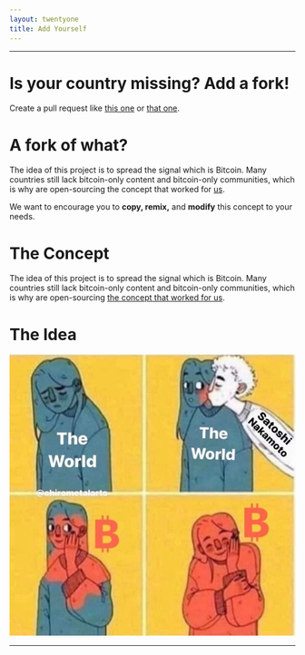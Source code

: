 ```yaml
---
layout: twentyone
title: Add Yourself
---
```


---

# Is your country missing? Add a fork!

Create a pull request like [this one][PR1] or [that one][PR2]. 

# A fork of what?

The idea of this project is to spread the signal which is Bitcoin. Many countries still lack bitcoin-only content and bitcoin-only communities, which is why are open-sourcing the concept that worked for [us][EINUNDZWANZIG]. 

We want to encourage you to **copy, remix,** and **modify** this concept to your needs.

# The Concept

The idea of this project is to spread the signal which is Bitcoin. Many countries still lack bitcoin-only content and bitcoin-only communities, which is why are open-sourcing [the concept that worked for us][concept]. 

# The Idea

![](images/thankyou.jpg)

---

[PR1]: https://github.com/twentyone-world/twentyone-world.github.io/pull/1
[PR2]: https://github.com/twentyone-world/twentyone-world.github.io/pull/2
[EINUNDZWANZIG]: https://einundzwanzig.space
[concept]: https://einundzwanzig.space/files/EINUNDZWANZIG-WhatWorkedForUs.pdf
